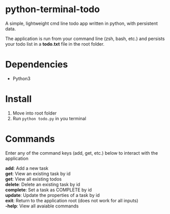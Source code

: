 # python-terminal-todo
A simple, lightweight cmd line todo app written in python, with persistent data.

The application is run from your command line (zsh, bash, etc.) and persists\
your todo list in a **todo.txt** file in the root folder. 

# Dependencies
- Python3

# Install
1. Move into root folder
2. Run `python todo.py` in you terminal

# Commands
Enter any of the command keys (add, get, etc.) below to interact with the application

**add**: Add a new task\
**get**: View an existing task by id\
**get**: View all existing todos\
**delete**: Delete an existing task by id\
**complete**: Set a task as COMPLETE by id\
**update**: Update the properties of a task by id\
**exit**: Return to the application root (does not work for all inputs)\
**-help**: View all avaiable commands


